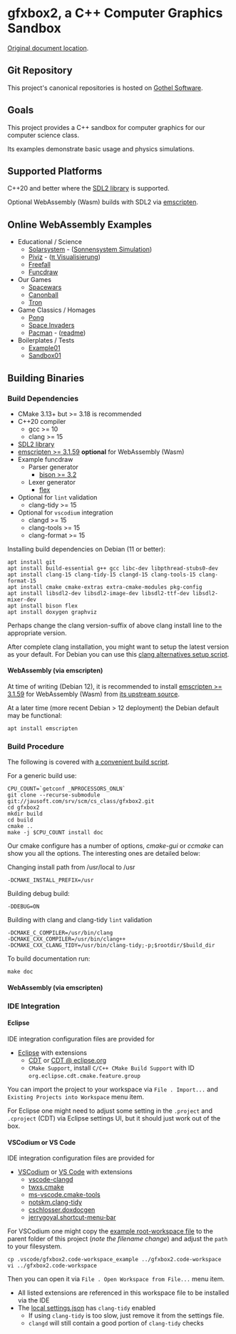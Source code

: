 # gfxbox2, a C++ Computer Graphics Sandbox

[Original document location](https://jausoft.com/cgit/cs_class/gfxbox2.git/about/).

## Git Repository
This project's canonical repositories is hosted on [Gothel Software](https://jausoft.com/cgit/cs_class/gfxbox2.git/).

## Goals
This project provides a C++ sandbox for computer graphics for our computer science class.

Its examples demonstrate basic usage and physics simulations.

## Supported Platforms
C++20 and better where the [SDL2 library](https://www.libsdl.org/) is supported.

Optional WebAssembly (Wasm) builds with SDL2 via [emscripten](https://emscripten.org/).

## Online WebAssembly Examples
* Educational / Science
  * [Solarsystem](https://jausoft.com/projects/gfxbox2/solarsystem.html) - ([Sonnensystem Simulation](https://jausoft.com/cgit/cs_class/gfxbox2.git/plain/doc/Sonnensystem.pdf))
  * [Piviz](https://jausoft.com/projects/gfxbox2/piviz.html) - ([π Visualisierung](https://jausoft.com/cgit/cs_class/gfxbox2.git/plain/doc/Projekt_Pi.pdf))
  * [Freefall](https://jausoft.com/projects/gfxbox2/freefall01.html)
  * [Funcdraw](https://jausoft.com/projects/gfxbox2/funcdraw.html)
* Our Games
  * [Spacewars](https://jausoft.com/projects/gfxbox2/spacewars.html)
  * [Canonball](https://jausoft.com/projects/gfxbox2/canonball.html)
  * [Tron](https://jausoft.com/projects/gfxbox2/tron.html)
* Game Classics / Homages
  * [Pong](https://jausoft.com/projects/gfxbox2/pong01.html)
  * [Space Invaders](https://jausoft.com/projects/gfxbox2/spaceinv01.html)
  * [Pacman](https://jausoft.com/projects/gfxbox2/pacman.html) - ([readme](examples/pacman/README.md))
* Boilerplates / Tests
  * [Example01](https://jausoft.com/projects/gfxbox2/example01.html)
  * [Sandbox01](https://jausoft.com/projects/gfxbox2/sandbox01.html)

## Building Binaries

### Build Dependencies
- CMake 3.13+ but >= 3.18 is recommended
- C++20 compiler
  - gcc >= 10
  - clang >= 15
- [SDL2 library](https://www.libsdl.org/)
- [emscripten >= 3.1.59](https://emscripten.org/) **optional** for WebAssembly (Wasm)
- Example funcdraw
    - Parser generator
        - [bison >= 3.2](https://www.gnu.org/software/bison/manual/)
    - Lexer generator
        - [flex](https://github.com/westes/flex)
- Optional for `lint` validation
  - clang-tidy >= 15
- Optional for `vscodium` integration
  - clangd >= 15
  - clang-tools >= 15
  - clang-format >= 15


Installing build dependencies on Debian (11 or better):
~~~~~~~~~~~~~~~~~~~~~~~~~~~~~~~~~~~~~~~~~~~~~~~~~~~~~~~~~~~~~~~~~~{.sh}
apt install git
apt install build-essential g++ gcc libc-dev libpthread-stubs0-dev
apt install clang-15 clang-tidy-15 clangd-15 clang-tools-15 clang-format-15
apt install cmake cmake-extras extra-cmake-modules pkg-config
apt install libsdl2-dev libsdl2-image-dev libsdl2-ttf-dev libsdl2-mixer-dev
apt install bison flex
apt install doxygen graphviz
~~~~~~~~~~~~~~~~~~~~~~~~~~~~~~~~~~~~~~~~~~~~~~~~~~~~~~~~~~~~~~~~~~

Perhaps change the clang version-suffix of above clang install line to the appropriate version.

After complete clang installation, you might want to setup the latest version as your default.
For Debian you can use this [clang alternatives setup script](https://jausoft.com/cgit/cs_class/gfxbox2.git/tree/scripts/setup_clang_alternatives.sh).

#### WebAssembly (via emscripten)
At time of writing (Debian 12), it is recommended to install
[emscripten >= 3.1.59](https://emscripten.org/) for WebAssembly (Wasm)
from [its upstream source](https://emscripten.org/docs/getting_started/downloads.html).

At a later time (more recent Debian > 12 deployment) the Debian default may be functional:
~~~~~~~~~~~~~~~~~~~~~~~~~~~~~~~~~~~~~~~~~~~~~~~~~~~~~~~~~~~~~~~~~~{.sh}
apt install emscripten
~~~~~~~~~~~~~~~~~~~~~~~~~~~~~~~~~~~~~~~~~~~~~~~~~~~~~~~~~~~~~~~~~~

### Build Procedure
The following is covered with [a convenient build script](https://jausoft.com/cgit/cs_class/gfxbox2.git/tree/scripts/build.sh).

For a generic build use:
~~~~~~~~~~~~~~~~~~~~~~~~~~~~~~~~~~~~~~~~~~~~~~~~~~~~~~~~~~~~~{.sh}
CPU_COUNT=`getconf _NPROCESSORS_ONLN`
git clone --recurse-submodule git://jausoft.com/srv/scm/cs_class/gfxbox2.git
cd gfxbox2
mkdir build
cd build
cmake ..
make -j $CPU_COUNT install doc
~~~~~~~~~~~~~~~~~~~~~~~~~~~~~~~~~~~~~~~~~~~~~~~~~~~~~~~~~~~~~

Our cmake configure has a number of options, *cmake-gui* or *ccmake* can show
you all the options. The interesting ones are detailed below:

Changing install path from /usr/local to /usr
~~~~~~~~~~~~~
-DCMAKE_INSTALL_PREFIX=/usr
~~~~~~~~~~~~~

Building debug build:
~~~~~~~~~~~~~
-DDEBUG=ON
~~~~~~~~~~~~~

Building with clang and clang-tidy `lint` validation
~~~~~~~~~~~~~
-DCMAKE_C_COMPILER=/usr/bin/clang
-DCMAKE_CXX_COMPILER=/usr/bin/clang++
-DCMAKE_CXX_CLANG_TIDY=/usr/bin/clang-tidy;-p;$rootdir/$build_dir
~~~~~~~~~~~~~

To build documentation run:
~~~~~~~~~~~~~
make doc
~~~~~~~~~~~~~

#### WebAssembly (via emscripten)

### IDE Integration

#### Eclipse
IDE integration configuration files are provided for
- [Eclipse](https://download.eclipse.org/eclipse/downloads/) with extensions
  - [CDT](https://github.com/eclipse-cdt/) or [CDT @ eclipse.org](https://projects.eclipse.org/projects/tools.cdt)
  - `CMake Support`, install `C/C++ CMake Build Support` with ID `org.eclipse.cdt.cmake.feature.group`

You can import the project to your workspace via `File . Import...` and `Existing Projects into Workspace` menu item.

For Eclipse one might need to adjust some setting in the `.project` and `.cproject` (CDT)
via Eclipse settings UI, but it should just work out of the box.

#### VSCodium or VS Code

IDE integration configuration files are provided for
- [VSCodium](https://vscodium.com/) or [VS Code](https://code.visualstudio.com/) with extensions
  - [vscode-clangd](https://github.com/clangd/vscode-clangd)
  - [twxs.cmake](https://github.com/twxs/vs.language.cmake)
  - [ms-vscode.cmake-tools](https://github.com/microsoft/vscode-cmake-tools)
  - [notskm.clang-tidy](https://github.com/notskm/vscode-clang-tidy)
  - [cschlosser.doxdocgen](https://github.com/cschlosser/doxdocgen)
  - [jerrygoyal.shortcut-menu-bar](https://github.com/GorvGoyl/Shortcut-Menu-Bar-VSCode-Extension)

For VSCodium one might copy the [example root-workspace file](https://jausoft.com/cgit/cs_class/gfxbox2.git/tree/.vscode/gfxbox2.code-workspace_example)
to the parent folder of this project (*note the filename change*) and adjust the `path` to your filesystem.
~~~~~~~~~~~~~
cp .vscode/gfxbox2.code-workspace_example ../gfxbox2.code-workspace
vi ../gfxbox2.code-workspace
~~~~~~~~~~~~~
Then you can open it via `File . Open Workspace from File...` menu item.
- All listed extensions are referenced in this workspace file to be installed via the IDE
- The [local settings.json](.vscode/settings.json) has `clang-tidy` enabled
  - If using `clang-tidy` is too slow, just remove it from the settings file.
  - `clangd` will still contain a good portion of `clang-tidy` checks

